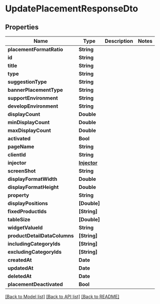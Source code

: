 # UpdatePlacementResponseDto

## Properties
Name | Type | Description | Notes
------------ | ------------- | ------------- | -------------
**placementFormatRatio** | **String** |  | 
**id** | **String** |  | 
**title** | **String** |  | 
**type** | **String** |  | 
**suggestionType** | **String** |  | 
**bannerPlacementType** | **String** |  | 
**supportEnvironment** | **String** |  | 
**developEnvironment** | **String** |  | 
**displayCount** | **Double** |  | 
**minDisplayCount** | **Double** |  | 
**maxDisplayCount** | **Double** |  | 
**activated** | **Bool** |  | 
**pageName** | **String** |  | 
**clientId** | **String** |  | 
**injector** | [**Injector**](Injector.md) |  | 
**screenShot** | **String** |  | 
**displayFormatWidth** | **Double** |  | 
**displayFormatHeight** | **Double** |  | 
**property** | **String** |  | 
**displayPositions** | **[Double]** |  | 
**fixedProductIds** | **[String]** |  | 
**tableSize** | **[Double]** |  | 
**widgetValueId** | **String** |  | 
**productDetailDataColumns** | **[String]** |  | 
**includingCategoryIds** | **[String]** |  | 
**excludingCategoryIds** | **[String]** |  | 
**createdAt** | **Date** |  | 
**updatedAt** | **Date** |  | 
**deletedAt** | **Date** |  | 
**placementDeactivated** | **Bool** |  | 

[[Back to Model list]](../README.md#documentation-for-models) [[Back to API list]](../README.md#documentation-for-api-endpoints) [[Back to README]](../README.md)



